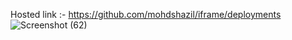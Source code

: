  Hosted link :- https://github.com/mohdshazil/iframe/deployments
![Screenshot (62)](https://github.com/mohdshazil/iframe/assets/129063461/1d517172-082b-4d50-ab71-bc60a33a50c4)

